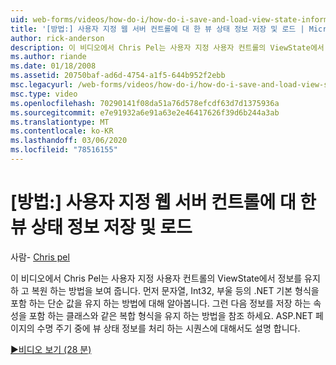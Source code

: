 ```yaml
---
uid: web-forms/videos/how-do-i/how-do-i-save-and-load-view-state-information-for-a-custom-web-server-control
title: '[방법:] 사용자 지정 웹 서버 컨트롤에 대 한 뷰 상태 정보 저장 및 로드 | Microsoft Docs'
author: rick-anderson
description: 이 비디오에서 Chris Pel는 사용자 지정 사용자 컨트롤의 ViewState에서 정보를 유지 하 고 복원 하는 방법을 보여 줍니다. 먼저 간단한 값을 유지 하는 방법에 대해 알아봅니다.
ms.author: riande
ms.date: 01/18/2008
ms.assetid: 20750baf-ad6d-4754-a1f5-644b952f2ebb
msc.legacyurl: /web-forms/videos/how-do-i/how-do-i-save-and-load-view-state-information-for-a-custom-web-server-control
msc.type: video
ms.openlocfilehash: 70290141f08da51a76d578efcdf63d7d1375936a
ms.sourcegitcommit: e7e91932a6e91a63e2e46417626f39d6b244a3ab
ms.translationtype: MT
ms.contentlocale: ko-KR
ms.lasthandoff: 03/06/2020
ms.locfileid: "78516155"
---
```

# <a name="how-do-i-save-and-load-view-state-information-for-a-custom-web-server-control"></a>[방법:] 사용자 지정 웹 서버 컨트롤에 대 한 뷰 상태 정보 저장 및 로드

사람- [Chris pel](https://twitter.com/chrispels)

이 비디오에서 Chris Pel는 사용자 지정 사용자 컨트롤의 ViewState에서 정보를 유지 하 고 복원 하는 방법을 보여 줍니다. 먼저 문자열, Int32, 부울 등의 .NET 기본 형식을 포함 하는 단순 값을 유지 하는 방법에 대해 알아봅니다. 그런 다음 정보를 저장 하는 속성을 포함 하는 클래스와 같은 복합 형식을 유지 하는 방법을 참조 하세요. ASP.NET 페이지의 수명 주기 중에 뷰 상태 정보를 처리 하는 시퀀스에 대해서도 설명 합니다.

[&#9654;비디오 보기 (28 분)](https://channel9.msdn.com/Blogs/ASP-NET-Site-Videos/how-do-i-save-and-load-view-state-information-for-a-custom-web-server-control)
